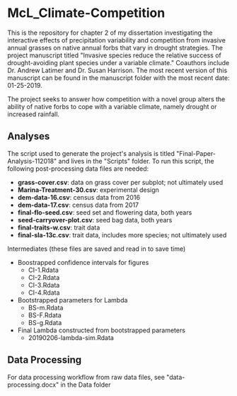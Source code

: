 # McL_Climate-Competition

This is the repository for chapter 2 of my dissertation investigating the interactive effects of precipitation variability and competition from invasive annual grasses on native annual forbs that vary in drought strategies. The project manuscript titled "Invasive species reduce the relative success of drought-avoiding plant species under a variable climate." Coauthors include Dr. Andrew Latimer and Dr. Susan Harrison. The most recent version of this manuscript can be found in the manuscript folder with the most recent date: 01-25-2019.

The project seeks to answer how competition with a novel group alters the ability of native forbs to cope with a variable climate, namely drought or increased rainfall. 

## Analyses

The script used to generate the project's analysis is titled "Final-Paper-Analysis-112018" and lives in the "Scripts" folder. To run this script, the following post-processing data files are needed:

* __grass-cover.csv__: data on grass cover per subplot; not ultimately used
* __Marina-Treatment-30.csv__: experimental design
* __dem-data-16.csv__: census data from 2016
* __dem-data-17.csv__: census data from 2017
* __final-flo-seed.csv__: seed set and flowering data, both years
* __seed-carryover-plot.csv__: seed bag data, both years
* __final-traits-w.csv__: trait data
* __final-sla-13c.csv__: trait data, includes more species; not ultimately used

Intermediates (these files are saved and read in to save time)
* Boostrapped confidence intervals for figures
  + CI-1.Rdata
  + CI-2.Rdata
  + CI-3.Rdata
  + CI-4.Rdata
* Bootstrapped parameters for Lambda
  + BS-m.Rdata
  + BS-F.Rdata
  + BS-g.Rdata
* Final Lambda constructed from bootstrapped parameters
  + 20190206-lambda-sim.Rdata

## Data Processing
For data processing workflow from raw data files, see "data-processing.docx" in the Data folder
